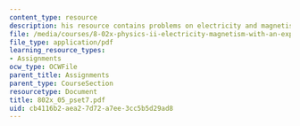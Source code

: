 ```yaml
---
content_type: resource
description: his resource contains problems on electricity and magnetism.
file: /media/courses/8-02x-physics-ii-electricity-magnetism-with-an-experimental-focus-spring-2005/cb4116b2aea27d72a7ee3cc5b5d29ad8_802x_05_pset7.pdf
file_type: application/pdf
learning_resource_types:
- Assignments
ocw_type: OCWFile
parent_title: Assignments
parent_type: CourseSection
resourcetype: Document
title: 802x_05_pset7.pdf
uid: cb4116b2-aea2-7d72-a7ee-3cc5b5d29ad8
---
```

